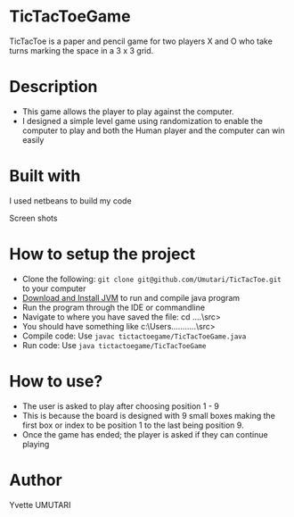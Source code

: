 # TicTacToeGame
TicTacToe is a paper and pencil game for two players X and O who take turns marking the space in a 3 x 3 grid. 

# Description
- This game allows the player to play against the computer. 
- I designed a simple level game using randomization to enable the computer to play and both the Human player and the computer can win easily

# Built with
I used netbeans to build my code

Screen shots

# How to setup the project

- Clone the following: `git clone git@github.com/Umutari/TicTacToe.git` to your computer
- [Download and Install JVM](https://www.usitility.com/java-virtual-machine/download-windows-10) to run and compile java program
- Run the program through the IDE or commandline 
- Navigate to where you have saved the file: cd ..\..\src>
- You should have something like c:\Users\...........\src>
- Compile code: Use `javac tictactoegame/TicTacToeGame.java`
- Run code: Use `java tictactoegame/TicTacToeGame`


# How to use?
- The user is asked to play after choosing position 1 - 9 
- This is because the board is designed with 9 small boxes making the first box or index to be position 1 to the last being position 9.
- Once the game has ended; the player is asked if they can continue playing 





# Author
Yvette UMUTARI

